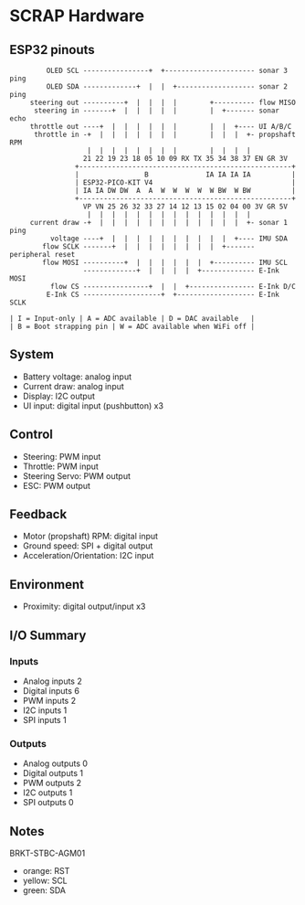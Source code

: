 # SCRAP Hardware

## ESP32 pinouts

```
         OLED SCL ----------------+  +---------------------- sonar 3 ping
         OLED SDA -------------+  |  |  +------------------- sonar 2 ping
     steering out ----------+  |  |  |  |        +---------- flow MISO
      steering in -------+  |  |  |  |  |        |  +------- sonar echo
     throttle out ----+  |  |  |  |  |  |        |  |  +---- UI A/B/C
      throttle in -+  |  |  |  |  |  |  |        |  |  |  +- propshaft RPM
                   |  |  |  |  |  |  |  |        |  |  |  |
                  21 22 19 23 18 05 10 09 RX TX 35 34 38 37 EN GR 3V
                +----------------------------------------------------+
                |                B              IA IA IA IA          |
                | ESP32-PICO-KIT V4                                  |
                | IA IA DW DW  A  A  W  W  W  W  W BW  W BW          |
                +----------------------------------------------------+
                  VP VN 25 26 32 33 27 14 12 13 15 02 04 00 3V GR 5V
                   |  |  |  |  |  |  |  |  |  |  |  |  |  |
     current draw -+  |  |  |  |  |  |  |  |  |  |  |  |  +- sonar 1 ping
          voltage ----+  |  |  |  |  |  |  |  |  |  |  +---- IMU SDA
        flow SCLK -------+  |  |  |  |  |  |  |  |  +------- peripheral reset
        flow MOSI ----------+  |  |  |  |  |  |  +---------- IMU SCL
                  -------------+  |  |  |  |  +------------- E-Ink MOSI
          flow CS ----------------+  |  |  +---------------- E-Ink D/C
         E-Ink CS -------------------+  +------------------- E-Ink SCLK

| I = Input-only | A = ADC available | D = DAC available   |
| B = Boot strapping pin | W = ADC available when WiFi off |
```

## System
- Battery voltage: analog input
- Current draw: analog input
- Display: I2C output
- UI input: digital input (pushbutton) x3

## Control
- Steering: PWM input
- Throttle: PWM input
- Steering Servo: PWM output
- ESC: PWM output

## Feedback
- Motor (propshaft) RPM: digital input
- Ground speed: SPI + digital output
- Acceleration/Orientation: I2C input

## Environment
- Proximity: digital output/input x3

## I/O Summary

### Inputs
- Analog inputs 2
- Digital inputs 6
- PWM inputs 2
- I2C inputs 1
- SPI inputs 1

### Outputs
- Analog outputs 0
- Digital outputs 1
- PWM outputs 2
- I2C outputs 1
- SPI outputs 0

## Notes
BRKT-STBC-AGM01
- orange: RST
- yellow: SCL
- green: SDA
